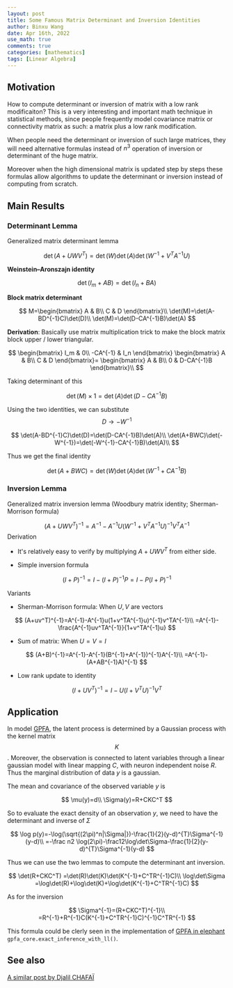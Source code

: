 ```yaml
---
layout: post
title: Some Famous Matrix Determinant and Inversion Identities
author: Binxu Wang
date: Apr 16th, 2022
use_math: true
comments: true
categories: [mathematics]
tags: [Linear Algebra]
---
```


## Motivation

How to compute determinant or inversion of matrix with a low rank modificaiton? This is a very interesting and important math technique in statistical methods, since people frequently model covariance matrix or connectivity matrix as such: a matrix plus a low rank modification. 

When people need the determinant or inversion of such large matrices, they will need alternative formulas instead of $n^3$ operation of inversion or determinant of the huge matrix. 

Moreover when the high dimensional matrix is updated step by steps these formulas allow algorithms to update the determinant or inversion instead of computing from scratch. 



## Main Results 

### Determinant Lemma

Generalized matrix determinant lemma

$$
\det(A+UWV^T)=\det(W)\det(A)\det(W^{-1}+V^TA^{-1}U)
$$

**Weinstein–Aronszajn identity**

$$
\det(I_m+AB)=\det(I_n+BA)
$$

**Block matrix determinant**

$$
M=\begin{bmatrix}
A & B\\
C & D
\end{bmatrix}\\
\det(M)=\det(A-BD^{-1}C)\det(D)\\
\det(M)=\det(D-CA^{-1}B)\det(A)
$$

**Derivation**: Basically use matrix multiplication trick to make the block matrix block upper / lower triangular. 

$$
\begin{bmatrix}
I_m & 0\\
-CA^{-1} & I_n
\end{bmatrix}
\begin{bmatrix}
A & B\\
C & D
\end{bmatrix}=
\begin{bmatrix}
A & B\\
0 & D-CA^{-1}B
\end{bmatrix}\\
$$

Taking determinant of this 

$$
\det(M)\times 1=\det(A)\det(D-CA^{-1}B)
$$

Using the two identities, we can substitute $$D\to -W^{-1}$$

$$
\det(A-BD^{-1}C)\det(D)=\det(D-CA^{-1}B)\det(A)\\
\det(A+BWC)\det(-W^{-1})=\det(-W^{-1}-CA^{-1}B)\det(A)\\
$$

Thus we get the final identity

$$
\det(A+BWC)=\det(W)\det(A)\det(W^{-1}+CA^{-1}B)
$$


### Inversion Lemma

Generalized matrix inversion lemma (Woodbury matrix identity; Sherman-Morrison formula)

$$
(A+UWV^T)^{-1}=A^{-1}-A^{-1}U(W^{-1}+V^TA^{-1}U)^{-1}V^TA^{-1}
$$
Derivation

* It's relatively easy to verify by multiplying $A+UWV^T$ from either side. 

* Simple inversion formula

$$
(I+P)^{-1} = I - (I+P)^{-1}P  = I - P(I+P)^{-1}
$$

Variants

* Sherman-Morrison formula: When $U,V$ are vectors

$$
(A+uv^T)^{-1}=A^{-1}-A^{-1}u(1+v^TA^{-1}u)^{-1}v^TA^{-1}\\
=A^{-1}-\frac{A^{-1}uv^TA^{-1}}{1+v^TA^{-1}u}
$$

* Sum of matrix: When $U=V=I$ 

$$
(A+B)^{-1}=A^{-1}-A^{-1}(B^{-1}+A^{-1})^{-1}A^{-1}\\
=A^{-1}-(A+AB^{-1}A)^{-1}
$$

* Low rank update to identity

$$
(I+UV^T)^{-1}=I-U(I+V^TU)^{-1}V^T
$$

## Application

In model [GPFA](https://elephant.readthedocs.io/en/latest/tutorials/gpfa.html), the latent process is determined by a Gaussian process with the kernel matrix $$K$$ . Moreover, the observation is connected to latent variables through a linear gaussian model with linear mapping $C$, with neuron independent noise $R$. Thus the marginal distribution of data $y$ is a gaussian. 

The mean and covariance of the observed variable $y$ is 

$$
\mu(y)=d\\
\Sigma(y)=R+CKC^T
$$

So to evaluate the exact density of an observation $y$, we need to have the determinant and inverse of $\Sigma$ 

$$
\log p(y)=-\log(\sqrt{(2\pi)^n|\Sigma|})-\frac{1}{2}(y-d)^{T}\Sigma^{-1}(y-d)\\
=-\frac n2 \log(2\pi)-\frac12\log\det\Sigma-\frac{1}{2}(y-d)^{T}\Sigma^{-1}(y-d)
$$

Thus we can use the two lemmas to compute the determinant ant inversion. 

$$
\det(R+CKC^T) =\det(R)\det(K)\det(K^{-1}+C^TR^{-1}C)\\
\log\det\Sigma =\log\det(R)+\log\det(K)+\log\det(K^{-1}+C^TR^{-1}C)
$$

As for the inversion 

$$
\Sigma^{-1}=(R+CKC^T)^{-1}\\
=R^{-1}+R^{-1}C(K^{-1}+C^TR^{-1}C)^{-1}C^TR^{-1}
$$

This formula could be clerly seen in the implementation of [GPFA in elephant](https://github.com/NeuralEnsemble/elephant/blob/378bc593ead97a9a46583ddd0a7c59ad80db47ce/elephant/gpfa/gpfa_core.py#L440) `gpfa_core.exact_inference_with_ll()`. 



## See also 

[A similar post by Djalil CHAFAÏ ](https://djalil.chafai.net/blog/2011/05/30/some-nonlinear-formulas-in-linear-algebra/)